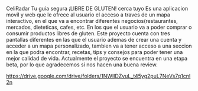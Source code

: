 CeliRadar 
Tu guia segura ¡LIBRE DE GLUTEN! cerca tuyo
Es una aplicacion movil y web que le ofrece al usuario el acceso a traves de un mapa interactivo, en el que va a encontrar diferentes negocios(restaurantes, mercados, dieteticas, cafes, etc. En los que el usuario va a poder comprar o consumir productos libres de gluten.
Este proyecto cuenta con tres pantallas diferentes en las que el usuario ademas de crear una cuenta y acceder a un mapa personalizado, tambien va a tener acceso a una seccion en la que podra encontrar, recetas, tips y consejos para poder tener una mejor calidad de vida.
Actualmente el proyecto se encuentra en una etapa beta, por lo que agradecemos si nos hacen una buena review.

https://drive.google.com/drive/folders/1NWlIDZvuL_t45yg2puL7NeVs7q1cnI2n
